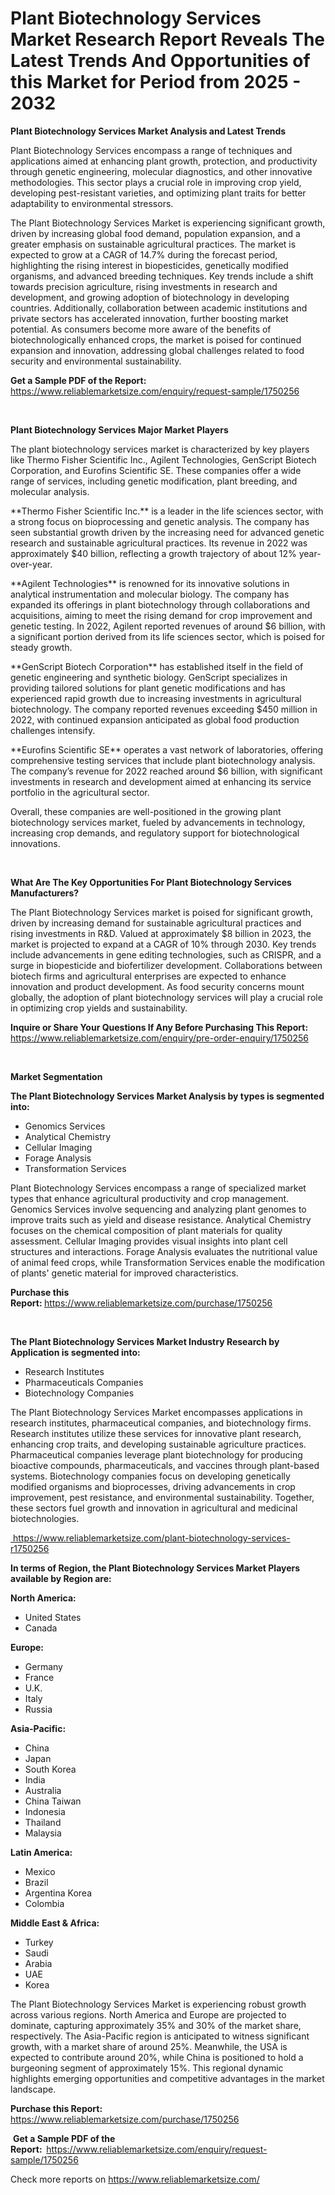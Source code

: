 <p><h1>Plant Biotechnology Services Market Research Report Reveals The Latest Trends And Opportunities of this Market for Period from 2025 - 2032</h1></p><p><strong>Plant Biotechnology Services Market Analysis and Latest Trends</strong></p>
<p><p>Plant Biotechnology Services encompass a range of techniques and applications aimed at enhancing plant growth, protection, and productivity through genetic engineering, molecular diagnostics, and other innovative methodologies. This sector plays a crucial role in improving crop yield, developing pest-resistant varieties, and optimizing plant traits for better adaptability to environmental stressors.</p><p>The Plant Biotechnology Services Market is experiencing significant growth, driven by increasing global food demand, population expansion, and a greater emphasis on sustainable agricultural practices. The market is expected to grow at a CAGR of 14.7% during the forecast period, highlighting the rising interest in biopesticides, genetically modified organisms, and advanced breeding techniques. Key trends include a shift towards precision agriculture, rising investments in research and development, and growing adoption of biotechnology in developing countries. Additionally, collaboration between academic institutions and private sectors has accelerated innovation, further boosting market potential. As consumers become more aware of the benefits of biotechnologically enhanced crops, the market is poised for continued expansion and innovation, addressing global challenges related to food security and environmental sustainability.</p></p>
<p><strong>Get a Sample PDF of the Report:&nbsp;</strong> <a href="https://www.reliablemarketsize.com/enquiry/request-sample/1750256?utm_campaign=2299&utm_medium=2&utm_source=Github&utm_content=ia&utm_term=03032025&utm_id=plant-biotechnology-services">https://www.reliablemarketsize.com/enquiry/request-sample/1750256</a></p>
<p>&nbsp;</p>
<p><strong>Plant Biotechnology Services Major Market Players</strong></p>
<p><p>The plant biotechnology services market is characterized by key players like Thermo Fisher Scientific Inc., Agilent Technologies, GenScript Biotech Corporation, and Eurofins Scientific SE. These companies offer a wide range of services, including genetic modification, plant breeding, and molecular analysis.</p><p>**Thermo Fisher Scientific Inc.** is a leader in the life sciences sector, with a strong focus on bioprocessing and genetic analysis. The company has seen substantial growth driven by the increasing need for advanced genetic research and sustainable agricultural practices. Its revenue in 2022 was approximately $40 billion, reflecting a growth trajectory of about 12% year-over-year.</p><p>**Agilent Technologies** is renowned for its innovative solutions in analytical instrumentation and molecular biology. The company has expanded its offerings in plant biotechnology through collaborations and acquisitions, aiming to meet the rising demand for crop improvement and genetic testing. In 2022, Agilent reported revenues of around $6 billion, with a significant portion derived from its life sciences sector, which is poised for steady growth.</p><p>**GenScript Biotech Corporation** has established itself in the field of genetic engineering and synthetic biology. GenScript specializes in providing tailored solutions for plant genetic modifications and has experienced rapid growth due to increasing investments in agricultural biotechnology. The company reported revenues exceeding $450 million in 2022, with continued expansion anticipated as global food production challenges intensify.</p><p>**Eurofins Scientific SE** operates a vast network of laboratories, offering comprehensive testing services that include plant biotechnology analysis. The company’s revenue for 2022 reached around $6 billion, with significant investments in research and development aimed at enhancing its service portfolio in the agricultural sector.</p><p>Overall, these companies are well-positioned in the growing plant biotechnology services market, fueled by advancements in technology, increasing crop demands, and regulatory support for biotechnological innovations.</p></p>
<p>&nbsp;</p>
<p><strong>What Are The Key Opportunities For Plant Biotechnology Services Manufacturers?</strong></p>
<p><p>The Plant Biotechnology Services market is poised for significant growth, driven by increasing demand for sustainable agricultural practices and rising investments in R&D. Valued at approximately $8 billion in 2023, the market is projected to expand at a CAGR of 10% through 2030. Key trends include advancements in gene editing technologies, such as CRISPR, and a surge in biopesticide and biofertilizer development. Collaborations between biotech firms and agricultural enterprises are expected to enhance innovation and product development. As food security concerns mount globally, the adoption of plant biotechnology services will play a crucial role in optimizing crop yields and sustainability.</p></p>
<p><strong>Inquire or Share Your Questions If Any Before Purchasing This Report:</strong> <a href="https://www.reliablemarketsize.com/enquiry/pre-order-enquiry/1750256?utm_campaign=2299&utm_medium=2&utm_source=Github&utm_content=ia&utm_term=03032025&utm_id=plant-biotechnology-services">https://www.reliablemarketsize.com/enquiry/pre-order-enquiry/1750256</a></p>
<p>&nbsp;</p>
<p><strong>Market Segmentation</strong></p>
<p><strong>The Plant Biotechnology Services Market Analysis by types is segmented into:</strong></p>
<p><ul><li>Genomics Services</li><li>Analytical Chemistry</li><li>Cellular Imaging</li><li>Forage Analysis</li><li>Transformation Services</li></ul></p>
<p><p>Plant Biotechnology Services encompass a range of specialized market types that enhance agricultural productivity and crop management. Genomics Services involve sequencing and analyzing plant genomes to improve traits such as yield and disease resistance. Analytical Chemistry focuses on the chemical composition of plant materials for quality assessment. Cellular Imaging provides visual insights into plant cell structures and interactions. Forage Analysis evaluates the nutritional value of animal feed crops, while Transformation Services enable the modification of plants' genetic material for improved characteristics.</p></p>
<p><strong>Purchase this Report:&nbsp;</strong><a href="https://www.reliablemarketsize.com/purchase/1750256?utm_campaign=2299&utm_medium=2&utm_source=Github&utm_content=ia&utm_term=03032025&utm_id=plant-biotechnology-services">https://www.reliablemarketsize.com/purchase/1750256</a></p>
<p>&nbsp;</p>
<p><strong>The Plant Biotechnology Services Market Industry Research by Application is segmented into:</strong></p>
<p><ul><li>Research Institutes</li><li>Pharmaceuticals Companies</li><li>Biotechnology Companies</li></ul></p>
<p><p>The Plant Biotechnology Services Market encompasses applications in research institutes, pharmaceutical companies, and biotechnology firms. Research institutes utilize these services for innovative plant research, enhancing crop traits, and developing sustainable agriculture practices. Pharmaceutical companies leverage plant biotechnology for producing bioactive compounds, pharmaceuticals, and vaccines through plant-based systems. Biotechnology companies focus on developing genetically modified organisms and bioprocesses, driving advancements in crop improvement, pest resistance, and environmental sustainability. Together, these sectors fuel growth and innovation in agricultural and medicinal biotechnologies.</p></p>
<p><a href="https://www.reliablemarketsize.com/plant-biotechnology-services-r1750256?utm_campaign=2299&utm_medium=2&utm_source=Github&utm_content=ia&utm_term=03032025&utm_id=plant-biotechnology-services">&nbsp;https://www.reliablemarketsize.com/plant-biotechnology-services-r1750256</a></p>
<p><strong>In terms of Region, the Plant Biotechnology Services Market Players available by Region are:</strong></p>
<p>
    <p> <strong> North America: </strong>
        <ul>
            <li>United States</li>
            <li>Canada</li>
        </ul>
        </p> 
    <p> <strong> Europe: </strong>
        <ul>
            <li>Germany</li>
            <li>France</li>
            <li>U.K.</li>
            <li>Italy</li>
            <li>Russia</li>
        </ul>
        </p> 
    <p> <strong> Asia-Pacific: </strong>
        <ul>
            <li>China</li>
            <li>Japan</li>
            <li>South Korea</li>
            <li>India</li>
            <li>Australia</li>
            <li>China Taiwan</li>
            <li>Indonesia</li>
            <li>Thailand</li>
            <li>Malaysia</li>
        </ul>
        </p> 
    <p> <strong> Latin America: </strong>
        <ul>
            <li>Mexico</li>
            <li>Brazil</li>
            <li>Argentina Korea</li>
            <li>Colombia</li>
        </ul>
        </p> 
    <p> <strong> Middle East & Africa: </strong>
        <ul>
            <li>Turkey</li>
            <li>Saudi</li>
            <li>Arabia</li>
            <li>UAE</li>
            <li>Korea</li>
        </ul>
    </p>
    </p>
<p><p>The Plant Biotechnology Services Market is experiencing robust growth across various regions. North America and Europe are projected to dominate, capturing approximately 35% and 30% of the market share, respectively. The Asia-Pacific region is anticipated to witness significant growth, with a market share of around 25%. Meanwhile, the USA is expected to contribute around 20%, while China is positioned to hold a burgeoning segment of approximately 15%. This regional dynamic highlights emerging opportunities and competitive advantages in the market landscape.</p></p>
<p><strong>Purchase this Report: </strong><a href="https://www.reliablemarketsize.com/purchase/1750256?utm_campaign=2299&utm_medium=2&utm_source=Github&utm_content=ia&utm_term=03032025&utm_id=plant-biotechnology-services">https://www.reliablemarketsize.com/purchase/1750256</a></p>
<p>&nbsp;<strong>Get a Sample PDF of the Report:&nbsp;&nbsp;</strong><a href="https://www.reliablemarketsize.com/enquiry/request-sample/1750256?utm_campaign=2299&utm_medium=2&utm_source=Github&utm_content=ia&utm_term=03032025&utm_id=plant-biotechnology-services">https://www.reliablemarketsize.com/enquiry/request-sample/1750256</a></p>
<p><strong></strong></p>
<p>Check more reports on <a href="https://www.reliablemarketsize.com/?utm_campaign=2299&utm_medium=2&utm_source=Github&utm_content=ia&utm_term=03032025&utm_id=plant-biotechnology-services">https://www.reliablemarketsize.com/</a></p>